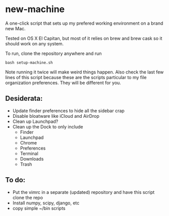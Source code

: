 # new-machine

A one-click script that sets up my prefered working environment on a brand new Mac. 

Tested on OS X El Capitan, but most of it relies on brew and brew cask so it
should work on any system.

To run, clone the repository anywhere and run 

    bash setup-machine.sh

Note running it twice will make weird things happen. Also check the last few
lines of this script because these are the scripts particular to my file
organization preferences. They will be different for you.

## Desiderata:

 - Update finder preferences to hide all the sidebar crap
 - Disable bloatware like iCloud and AirDrop
 - Clean up Launchpad?
 - Clean up the Dock to only include
    - Finder
    - Launchpad
    - Chrome
    - Preferences
    - Terminal
    - Downloads
    - Trash


## To do:

 - Put the vimrc in a separate (updated) repository and have this script clone the repo
 - Install numpy, scipy, django, etc
 - copy simple ~/bin scripts

